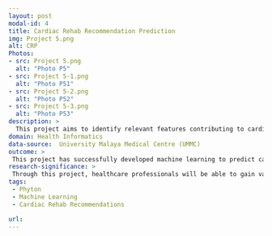 ```yaml
---
layout: post
modal-id: 4
title: Cardiac Rehab Recommendation Prediction
img: Project 5.png
alt: CRP
Photos:
- src: Project 5.png
  alt: "Photo P5"
- src: Project 5-1.png
  alt: "Photo P51"
- src: Project 5-2.png
  alt: "Photo P52"
- src: Project 5-3.png
  alt: "Photo P53"
description: >
  This project aims to identify relevant features contributing to cardiac rehabilitation recommendations plan and to develop machine learning models to predict cardiac rehabilitation recommendations plan.
domain: Health Informatics
data-source:  University Malaya Medical Centre (UMMC)
outcome: >
 This project has successfully developed machine learning to predict cardiac rehab recommendation by using seven different algorithms. As a result, integration of 10 features selected by filter method: Mutual Information and AdaBoost model demonstrated the best performance with accuracy of 0.951. Additionally, the techniques employed in this study may contribute to enhance cardiac rehabilitation recommendations prediction as model performance in this study has exceeded the performance of previous similar studies by Lofaro et al., (2016) and Van Tuijin et al., (2023).
research-significance: >
 Through this project, healthcare professionals will be able to gain valuable information to assist in making well-informed decisions about treatment options and adjustments. Besides, identifying key features that contribute to cardiac rehabilitation recommendations may help patients to achieve better outcomes.
tags:
 - Phyton
 - Machine Learning
 - Cardiac Rehab Recommendations

url: 
---
```

